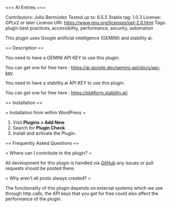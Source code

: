 === AI Entries ===

Contributors:      Julio Bermúdez
Tested up to:      6.5.5
Stable tag:        1.0.3
License:           GPLv2 or later
License URI:       https://www.gnu.org/licenses/gpl-2.0.html
Tags:              plugin best practices, accessibility, performance, security, automation

This plugin uses Google artificial intelligence (GEMINI) and stability ai.


== Description ==

You need to have a GEMINI API KEY to use this plugin. 

You can get one for free here : https://ai.google.dev/gemini-api/docs/api-key

You need to have a stability.ai API KEY to use this plugin. 

You can get one for free here : https://platform.stability.ai/

== Installation ==

= Installation from within WordPress =

1. Visit **Plugins > Add New**.
2. Search for **Plugin Check**.
3. Install and activate the Plugin.

== Frequently Asked Questions ==

= Where can I contribute to the plugin? =

All development for this plugin is handled via [GitHub](https://github.com/berchj/AIEntries) any issues or pull requests should be posted there.


= Why aren't all posts always created? =

The functionality of this plugin depends on external systems which we use through http calls, the API keys that you get for free could also affect the performance of the plugin.

